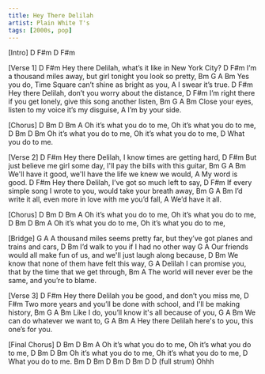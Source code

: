 ```yaml
---
title: Hey There Delilah
artist: Plain White T's
tags: [2000s, pop]
---
```


[Intro]
D  F#m  D  F#m
 
[Verse 1]
D                            F#m
Hey there Delilah, what’s it like in New York City?
      D                               F#m
I’m a thousand miles away, but girl tonight you look so pretty,
        Bm  G                 A                  Bm
Yes you do, Time Square can’t shine as bright as you,
             A
I swear it’s true.
D                            F#m
Hey there Delilah, don’t you worry about the distance,
          D                                  F#m
I’m right there if you get lonely, give this song another listen,
           Bm    G            A                Bm
Close your eyes, listen to my voice it’s my disguise,
            A
I’m by your side.
 
[Chorus]
D                      Bm  D                      Bm     A
Oh it’s what you do to me, Oh it’s what you do to me,
D                      Bm  D                      Bm
Oh it’s what you do to me, Oh it’s what you do to me,
               D
What you do to me.
 
[Verse 2]
D                         F#m
Hey there Delilah, I know times are getting hard,
           D                                    F#m
But just believe me girl some day, I'll pay the bills with this guitar,
              Bm    G              A               Bm
We'll have it good, we'll have the life we knew we would,
           A
My word is good.
D                           F#m
Hey there Delilah, I’ve got so much left to say,
         D                                 F#m
If every simple song I wrote to you, would take your breath away,
             Bm   G            A                  Bm
I’d write it all, even more in love with me you’d fall,
             A
We’d have it all.
 
[Chorus]
D                      Bm  D                      Bm    A
Oh it’s what you do to me, Oh it’s what you do to me,
D                      Bm  D                      Bm    A
Oh it’s what you do to me, Oh it’s what you do to me,
 
[Bridge]
  G                                    A
A thousand miles seems pretty far, but they’ve got planes and trains and cars,
    D                             Bm
I’d walk to you if I had no other way
    G                                     A
Our friends would all make fun of us, and we'll just laugh along because,
   D                                     Bm
We know that none of them have felt this way,
  G                             A
Delilah I can promise you, that by the time that we get through,
    Bm                                               A
The world will never ever be the same, and you’re to blame.
 
[Verse 3]
D                        F#m
Hey there Delilah you be good, and don’t you miss me,
         D                                         F#m
Two more years and you’ll be done with school, and I'll be making history,
       Bm  G                A              Bm
Like I do, you’ll know it's all because of you,
G             A            Bm
We can do whatever we want to,
G           A               Bm                  A
Hey there Delilah here's to you, this one’s for you.
 
[Final Chorus]
D                      Bm  D                      Bm    A
Oh it’s what you do to me, Oh it’s what you do to me,
D                      Bm  D                      Bm
Oh it’s what you do to me, Oh it’s what you do to me,
               D
What you do to me.
   Bm   D    Bm    D    Bm   D    Bm   D D (full strum)
Ohhh